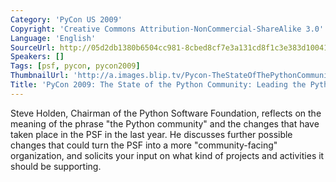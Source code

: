 ```yaml
---
Category: 'PyCon US 2009'
Copyright: 'Creative Commons Attribution-NonCommercial-ShareAlike 3.0'
Language: 'English'
SourceUrl: http://05d2db1380b6504cc981-8cbed8cf7e3a131cd8f1c3e383d10041.r93.cf2.rackcdn.com/pycon-us-2009/145_pycon-2009-the-state-of-the-python-community-leading-the-python-tribe-118.mp4
Speakers: []
Tags: [psf, pycon, pycon2009]
ThumbnailUrl: 'http://a.images.blip.tv/Pycon-TheStateOfThePythonCommunityLeadingThePythonTribe902-75.jpg'
Title: 'PyCon 2009: The State of the Python Community: Leading the Python tribe (#118)'
---
```

  
Steve Holden, Chairman of the Python Software Foundation, reflects on the
meaning of the phrase "the Python community" and the changes that have taken
place in the PSF in the last year. He discusses further possible changes that
could turn the PSF into a more "community-facing" organization, and solicits
your input on what kind of projects and activities it should be supporting.

